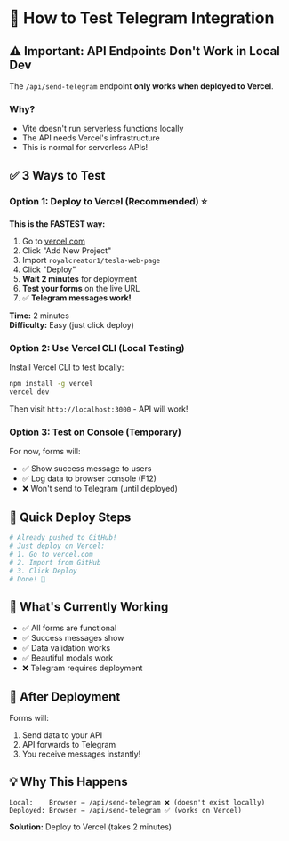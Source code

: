 # 🧪 How to Test Telegram Integration

## ⚠️ Important: API Endpoints Don't Work in Local Dev

The `/api/send-telegram` endpoint **only works when deployed to Vercel**. 

### Why?
- Vite doesn't run serverless functions locally
- The API needs Vercel's infrastructure
- This is normal for serverless APIs!

## ✅ 3 Ways to Test

### Option 1: Deploy to Vercel (Recommended) ⭐

**This is the FASTEST way:**

1. Go to [vercel.com](https://vercel.com)
2. Click "Add New Project"
3. Import `royalcreator1/tesla-web-page`
4. Click "Deploy"
5. **Wait 2 minutes** for deployment
6. **Test your forms** on the live URL
7. ✅ **Telegram messages work!**

**Time:** 2 minutes  
**Difficulty:** Easy (just click deploy)

### Option 2: Use Vercel CLI (Local Testing)

Install Vercel CLI to test locally:

```bash
npm install -g vercel
vercel dev
```

Then visit `http://localhost:3000` - API will work!

### Option 3: Test on Console (Temporary)

For now, forms will:
- ✅ Show success message to users
- ✅ Log data to browser console (F12)
- ❌ Won't send to Telegram (until deployed)

## 🚀 Quick Deploy Steps

```bash
# Already pushed to GitHub!
# Just deploy on Vercel:
# 1. Go to vercel.com
# 2. Import from GitHub
# 3. Click Deploy
# Done! 🎉
```

## 📝 What's Currently Working

- ✅ All forms are functional
- ✅ Success messages show
- ✅ Data validation works
- ✅ Beautiful modals work
- ❌ Telegram requires deployment

## 🎯 After Deployment

Forms will:
1. Send data to your API
2. API forwards to Telegram
3. You receive messages instantly!

## 💡 Why This Happens

```
Local:    Browser → /api/send-telegram ❌ (doesn't exist locally)
Deployed: Browser → /api/send-telegram ✅ (works on Vercel)
```

**Solution:** Deploy to Vercel (takes 2 minutes)

